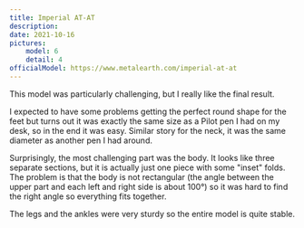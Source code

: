 ```yaml
---
title: Imperial AT-AT
description:
date: 2021-10-16
pictures:
    model: 6
    detail: 4
officialModel: https://www.metalearth.com/imperial-at-at
---
```

This model was particularly challenging, but I really like the final result.

I expected to have some problems getting the perfect round shape for the feet but turns out it was exactly the same size as a Pilot pen I had on my desk, so in the end it was easy. Similar story for the neck, it was the same diameter as another pen I had around.

Surprisingly, the most challenging part was the body. It looks like three separate sections, but it is actually just one piece with some "inset" folds. The problem is that the body is not rectangular (the angle between the upper part and each left and right side is about 100°) so it was hard to find the right angle so everything fits together.

The legs and the ankles were very sturdy so the entire model is quite stable.

